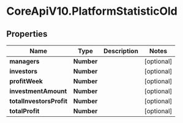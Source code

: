 # CoreApiV10.PlatformStatisticOld

## Properties
Name | Type | Description | Notes
------------ | ------------- | ------------- | -------------
**managers** | **Number** |  | [optional] 
**investors** | **Number** |  | [optional] 
**profitWeek** | **Number** |  | [optional] 
**investmentAmount** | **Number** |  | [optional] 
**totalInvestorsProfit** | **Number** |  | [optional] 
**totalProfit** | **Number** |  | [optional] 


